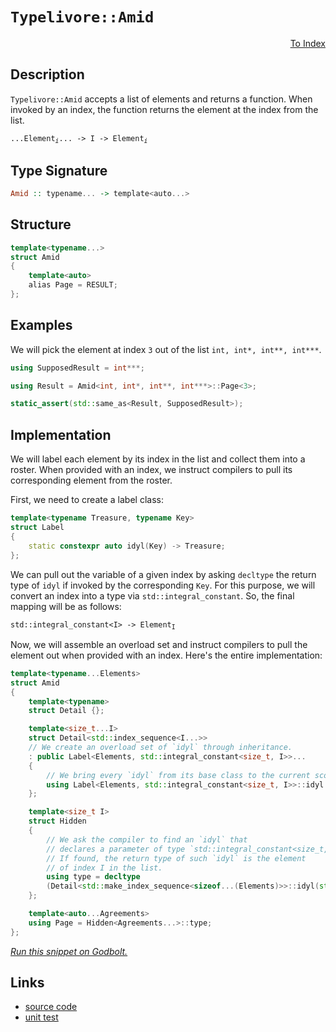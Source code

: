 <!-- Copyright 2024 Feng Mofan
SPDX-License-Identifier: Apache-2.0 -->

# `Typelivore::Amid`

<p style='text-align: right;'><a href="../../../facilities/metafunctions.md#typelivore-amid">To Index</a></p>

## Description

`Typelivore::Amid` accepts a list of elements and returns a function. When invoked by an index, the function returns the element at the index from the list.

<pre><code>...Element<sub><i>i</i></sub>... -> I -> Element<sub><i>i</i></sub></code></pre>

## Type Signature

```Haskell
Amid :: typename... -> template<auto...>
```

## Structure

```C++
template<typename...>
struct Amid
{
    template<auto>
    alias Page = RESULT;
};
```

## Examples

We will pick the element at index `3` out of the list `int, int*, int**, int***`.

```C++
using SupposedResult = int***;

using Result = Amid<int, int*, int**, int***>::Page<3>;

static_assert(std::same_as<Result, SupposedResult>);
```

## Implementation

We will label each element by its index in the list and collect them into a roster.
When provided with an index, we instruct compilers to pull its corresponding element from the roster.

First, we need to create a label class:

```C++
template<typename Treasure, typename Key>
struct Label
{ 
    static constexpr auto idyl(Key) -> Treasure;
};
```

We can pull out the variable of a given index by asking `decltype` the return type of `idyl` if invoked by the corresponding `Key`.
For this purpose, we will convert an index into a type via `std::integral_constant`.
So, the final mapping will be as follows:

<pre><code>std::integral_constant&lt;I&gt; -> Element<sub>I</sub></code></pre>

Now, we will assemble an overload set and instruct compilers to pull the element out when provided with an index. Here's the entire implementation:

```C++
template<typename...Elements>
struct Amid
{
    template<typename>
    struct Detail {};

    template<size_t...I>
    struct Detail<std::index_sequence<I...>>
    // We create an overload set of `idyl` through inheritance.
    : public Label<Elements, std::integral_constant<size_t, I>>...
    {
        // We bring every `idyl` from its base class to the current scope.
        using Label<Elements, std::integral_constant<size_t, I>>::idyl...;
    };

    template<size_t I>
    struct Hidden
    {
        // We ask the compiler to find an `idyl` that
        // declares a parameter of type `std::integral_constant<size_t, I>`.
        // If found, the return type of such `idyl` is the element
        // of index I in the list.
        using type = decltype
        (Detail<std::make_index_sequence<sizeof...(Elements)>>::idyl(std::integral_constant<size_t, I>{}));
    };

    template<auto...Agreements>
    using Page = Hidden<Agreements...>::type;
};
```

[*Run this snippet on Godbolt.*](https://godbolt.org/#z:OYLghAFBqd5QCxAYwPYBMCmBRdBLAF1QCcAaPECAMzwBtMA7AQwFtMQByARg9KtQYEAysib0QXACx8BBAKoBnTAAUAHpwAMvAFYTStJg1DIApACYAQuYukl9ZATwDKjdAGFUtAK4sGIAMykrgAyeAyYAHI%2BAEaYxCAAHKQADqgKhE4MHt6%2BASlpGQKh4VEssfFJdpgOmUIETMQE2T5%2BgVU1AnUNBMWRMXGJtvWNzbltwz1hfWUDCQCUtqhexMjsHOb%2BYcjeWADUJv5uXo60hACeB9gmGgCCG1s7mPuHyAoE6FhUl9d3twSYLGSBn%2BBzcBDOyUYrCeABViJgmAplphSLtwZDmGxdgBpTAXfxXW5vYheBy7YJMWK0H4mADsFn2t12zN2byYjmQuzQDDemFUyWIuyYx1Quzw6DOtAguLOc12AFpLrs4QikfCDlZbnSACIaml/AFA9mYUHoqFsAB0Vuw9DYggU3yJBBJZJuLHFNPpPxZaMNwJNhzNmIDhJuPuJpIIu21mHqdH2Xtpuv8mt%2BYZZ/0B/tB6QAXpgAPoEK0WgCSjvTzIjZJjcephze6BAIDCWFUBaUAEcvIxVqDSyXvgTvSyAPSj3YAdSeyHhxqFDF2qAAbnFaKgmOhWbGl1R9gA2DTiyUmQ9ohDEJbABBihgIOKEQyrC0j5kgXbJLzRU6cilU0E2gCjAEAoqKNs2YT/MAxBiAW3JsoIOZ4PmRaouWw4EoOTIsnSqY%2Bj645Tk80TEGEwC7Jgq7EGcB5HhK1JnlQl4sGKIG7NEiIzgYCgKGiooEPeXLLPCgismgkIvth%2BG7F46RGOSlKYPWbiAXaIFge8EGCJg0GwfB9SIQ2yGFgQaFDtgEH0YOKavgmyaprZmZGiCRkoVG6GhuGzqRrsAAS4pYAwtm4bZBETtOQoKAA1ueM6oICdBxHxuw0AwW6GLRx4MRo57sqFY4Tlg2wNJgvFMB%2BDTQv8gqoHuZq0eBLbabptBwQICEEEhblmcOh6SZW%2BGEaWe78F4aWogJTzwgQyyLvVtWsqSN6nnRJ5nngvGTRRtrAflzKEQtrZ8rspa3rFuynG8/XScyslkWiEJPAc2q7EVtBmntuwQLWTB0DmmkgCwTBRYWR3tl2PYMH2rmYLVJYQKpwEKHM5mWZKECNZBOkwa1%2BmGJ1MOoSd3yJtqcwozZUl2XqWpU052aHMKRAljc0GYEB9oVj6d3ycoTDAE9/gvf5HyMKCrPwhzIHWRZIAfZTdxJjTaajgAVOrGua6OPxq%2BrMLYEIMIa9rty65rWv6ncZibFDjzPG43KrMkIEVj8PPkUIXjJKkSjoAASqVXjvc8L2QRrytu3J5EB0iwfPbsboeockGomHqeCOr6cEOHBLNnzAugv4Q4OU67J4MgBaIkojQYwDCjQpXDqHDHQembsnve2kmD%2B4H72XBTqYcAstCcAArLwfgcFopCoJwbjWNYrJLCsT3WzwpAEJoQ8LFFICj5IFoaJIXC0v4GijxoZj7vuZgJEkI8cJIvAsBIGgaKQk/T7PHC8AoIDv5vKeQ9SBwFgDARAIAlgEE/KZCgEA0AJXoMQCI0JOCqASPueU%2B5JC7GAMgTkUgLRmF4N3QgJBxR6H4IIEQYh2BSBkIIRQKh1BANILoLgpAADuMFkicB4MPMeE8t4z04AAeWODA3cux0GYOwbg/BuxCFmC%2Bh4RBSUNhcDmLwQBWgFgQCQAg5IiUyBwMMcYkAwApBmD4HQaqf8IDRGEdEMIDQzh8N4M45g1FRHRG0NUQB68EFqVEQwWgbjWFYGiF4YAbgxC0D/twXgWAgZGHEBEvA8IairgSdPPk1RjhrHXljB%2B09TgkVcR4LAwjnR4Bfok0gVFohdxjCk4ApwjBbwWFQAwwAFAADU8CYE4aIjE7iGHCFEOIehVD5BKDUMI9h%2BhDDGAXpYfQeBoh/0gAsVAztMgJPlI2Z6phLDWDMF/KipEsBbIgAsdojhnAQFcKMPwHCQhTFKOUPQPtChZE8C0b5BQHkMF6J8gYHD7m1AmC8vQkLOgTFBf0eIELoX/NyCi7oiKZjIrucvVYEgBEcHHh/YR39pEYKwTgvBBCD7KIRvgIggoNFaI3p0hY95NwDFuaQXekh/AWgAJz%2BFpJII%2BZhJCHnPvuAV%2BhOBP1IC/fwXALT7i4PuBIAqEhqv3lwUeQr9wktYd/X%2B/9WVAL0eA/RkCJHHHIJQMxSCUFsE4A0Fgy5aTynKsVeSXABUWmVbkhl5CmwcJmTQqZ0gZlMPmaw3Q1juFMF4YkwlxLP68G/uI6BxwpGuvdZ6rkBgfV%2BoDSo%2BKRikH7GtmYFlOjgFWodXEO18Cy3mNzR671liBVcHfjQd6cR7GONYZ41xYzh3eN8f4sZQTgIhLCcIyJ0TYm0HiWM5Jyy0nT3wJkxw2ThF5OQAUsZxThFlJgtRSpaxp41LqevRpzSATrrIp0vgPT%2BmDOGaM%2BpYbJl0MjbIaNLDp5xqWR0k5Vg1llJuTsvZ7VOCHPeMc1ZFhznpsueKUq8A7lKX8ZkFwaUYVvLSlir5HCfnAoI/kdIwLiPgtsNhjoDAugjDRa8uj9hgVMcmCUJFsLUU5FY2yRoNGcWLGWPizRsqiVCKNZwIUxA3Ueq9YW8ivr/WHy%2BrgMhTK141rZaQDlWB4jcofvKxVfqj60j1bSU%2BkhxXYI4WmkRP9bCmtrRa%2BAVqoEwKbQ25BqCOCurkSwBQy5OTLlU/6N4JCg1XMobIcNv7xkAYWXkBNSb%2BGSdTaSsRNqowLUCzg4LoXdjhb9ZFqMEBVHlvUdbfwunzUgIMS2pBPnmsDFC97AspWCzlcrvJ7BNi%2B3EAHU4lx1FR1jbOD4vxDgp3xWCaE8Jm7MBRJiXEhJ6812pMvUkjJOHd2sP3Ye%2Bpx7WGnoqRgHbG9SI3t4HepQLTH0dIa90/mb6hkjMYGM79tCJB/sYXMwDOg8jKZQEh9ZmzMMzxgzyTgo5wJgbORcuIVyMPbLYzhx5zyWN6Hedx7FgKqOZAo2RzIwnYX0Y43xgFELKdQsxR8njGLmP8d4wz/HJHcViboSm6TX9ZMFd2EVsLEXjRvA0zFytSr6u6PZQiQzlBCWmZAGYP1/h/CjwvsfN%2B6vaTqsNfz5zf8AF6d5aPQVo8EhXwFZIAVp9hVcECA/fwfP02cG0Xph%2BxCDdu%2Bc25hYVF0jOEkEAA%3D)

## Links

- [source code](../../../../conceptrodon/descend/typelivore/amid.hpp)
- [unit test](../../../../tests/unit/metafunctions/typelivore/amid.test.hpp)
